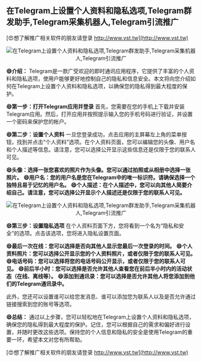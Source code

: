 ## **在Telegram上设置个人资料和隐私选项,Telegram群发助手,Telegram采集机器人,Telegram引流推广**

[😍想了解推广相关软件的朋友请登录 http://www.vst.tw](http://www.vst.tw)

 <center><img src="https://vst.tw/MP4/tuiguang/png/0.png" alt="在Telegram上设置个人资料和隐私选项,Telegram群发助手,Telegram采集机器人,Telegram引流推广"></center>

**😄介绍：**
Telegram是一款广受欢迎的即时通讯应用程序，它提供了丰富的个人资料和隐私选项，使用户能够更好地控制自己的隐私和信息安全。本文将向您介绍如何在Telegram上设置个人资料和隐私选项，以确保您的隐私得到最大程度的保护。

**😄第一步：打开Telegram应用并登录**
首先，您需要在您的手机上下载并安装Telegram应用。然后，打开应用并按照提示输入您的手机号码进行验证，并设置一个密码来保护您的帐户。

**😄第二步：设置个人资料**
一旦您登录成功，点击应用的主屏幕左上角的菜单按钮，找到并点击“个人资料”选项。在个人资料页面，您可以编辑您的头像、用户名和个人描述等信息。请注意，您可以选择公开显示这些信息还是仅限于您的联系人可见。

**😄头像：选择一张您喜欢的照片作为头像。您可以通过拍照或从相册中选择一张照片。**
**😄用户名：您的用户名是您在Telegram中的唯一标识符。请确保选择一个独特且易于记忆的用户名。**
**😄个人描述：在个人描述中，您可以向其他人简要介绍自己。请注意，您可以选择公开显示个人描述还是仅限于您的联系人可见。**

 <center><img src="https://vst.tw/MP4/tuiguang/png/4.png" alt="在Telegram上设置个人资料和隐私选项,Telegram群发助手,Telegram采集机器人,Telegram引流推广"></center>

**😄第三步：设置隐私选项**
在个人资料页面下方，您将看到一个名为“隐私和安全”的选项。点击该选项，您将进入隐私设置页面。

**😄最后一次在线：您可以选择是否向其他人显示您最后一次登录的时间。**
**😄个人资料照片：您可以选择公开显示您的个人资料照片，或者仅限于您的联系人可见。**
**😄电话号码：您可以选择将您的电话号码公开显示，或者仅限于您的联系人可见。**
**😄前后半小时：您可以选择是否允许其他人查看您在前后半小时内的活动状态（在线、离线等）。**
**😄添加到通讯录：您可以选择是否允许其他人将您添加到他们的Telegram通讯录中。**

此外，您还可以设置谁可以给您发消息、谁可以添加您为联系人以及是否允许通过链接搜索到您的账号等选项。

**😄总结：**
通过以上步骤，您可以轻松地在Telegram上设置个人资料和隐私选项，确保您的隐私得到最大程度的保护。记住，您可以根据自己的需求和偏好进行设置，并随时更改这些选项。保持您的个人信息和隐私的安全是使用Telegram的重要一环，希望本文对您有所帮助。

[😍想了解推广相关软件的朋友请登录 http://www.vst.tw](http://www.vst.tw)




